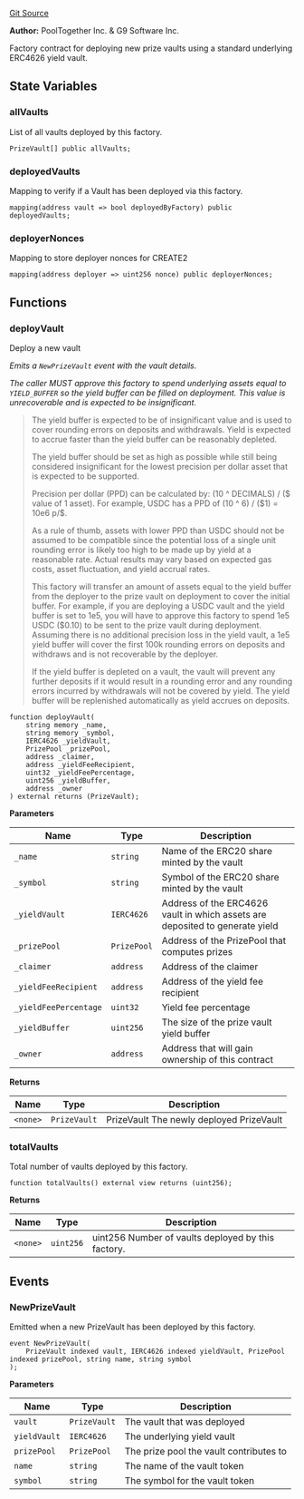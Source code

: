 [Git Source](https://github.com/GenerationSoftware/pt-v5-vault/blob/4b41f19cc447b4c3d94a3e438eff2adebc8f865b/src/PrizeVaultFactory.sol)

**Author:**
PoolTogether Inc. & G9 Software Inc.

Factory contract for deploying new prize vaults using a standard underlying ERC4626 yield vault.


## State Variables

### allVaults
List of all vaults deployed by this factory.


```solidity
PrizeVault[] public allVaults;
```


### deployedVaults
Mapping to verify if a Vault has been deployed via this factory.


```solidity
mapping(address vault => bool deployedByFactory) public deployedVaults;
```


### deployerNonces
Mapping to store deployer nonces for CREATE2


```solidity
mapping(address deployer => uint256 nonce) public deployerNonces;
```


## Functions
### deployVault

Deploy a new vault

*Emits a `NewPrizeVault` event with the vault details.*

*The caller MUST approve this factory to spend underlying assets equal to `YIELD_BUFFER` so the yield
buffer can be filled on deployment. This value is unrecoverable and is expected to be insignificant.*

> The yield buffer is expected to be of insignificant value and is used to cover rounding
> errors on deposits and withdrawals. Yield is expected to accrue faster than the yield buffer
> can be reasonably depleted.
> 
> The yield buffer should be set as high as possible while still being considered
> insignificant for the lowest precision per dollar asset that is expected to be supported.
> 
> Precision per dollar (PPD) can be calculated by: (10 ^ DECIMALS) / (&#36; value of 1 asset).
> For example, USDC has a PPD of (10 ^ 6) / (&#36;1) = 10e6 p/&#36;.
> 
> As a rule of thumb, assets with lower PPD than USDC should not be assumed to be compatible since
> the potential loss of a single unit rounding error is likely too high to be made up by yield at 
> a reasonable rate. Actual results may vary based on expected gas costs, asset fluctuation, and
> yield accrual rates.
> 
> This factory will transfer an amount of assets equal to the yield buffer from the deployer to the
> prize vault on deployment to cover the initial buffer. For example, if you are deploying a USDC
> vault and the yield buffer is set to 1e5, you will have to approve this factory to spend 1e5
> USDC ($0.10) to be sent to the prize vault during deployment. Assuming there is no additional 
> precision loss in the yield vault, a 1e5 yield buffer will cover the first 100k rounding errors on
> deposits and withdraws and is not recoverable by the deployer.
> 
> If the yield buffer is depleted on a vault, the vault will prevent any further 
> deposits if it would result in a rounding error and any rounding errors incurred by withdrawals
> will not be covered by yield. The yield buffer will be replenished automatically as yield accrues
> on deposits.

```solidity
function deployVault(
    string memory _name,
    string memory _symbol,
    IERC4626 _yieldVault,
    PrizePool _prizePool,
    address _claimer,
    address _yieldFeeRecipient,
    uint32 _yieldFeePercentage,
    uint256 _yieldBuffer,
    address _owner
) external returns (PrizeVault);
```
**Parameters**

|Name|Type|Description|
|----|----|-----------|
|`_name`|`string`|Name of the ERC20 share minted by the vault|
|`_symbol`|`string`|Symbol of the ERC20 share minted by the vault|
|`_yieldVault`|`IERC4626`|Address of the ERC4626 vault in which assets are deposited to generate yield|
|`_prizePool`|`PrizePool`|Address of the PrizePool that computes prizes|
|`_claimer`|`address`|Address of the claimer|
|`_yieldFeeRecipient`|`address`|Address of the yield fee recipient|
|`_yieldFeePercentage`|`uint32`|Yield fee percentage|
|`_yieldBuffer`|`uint256`|The size of the prize vault yield buffer|
|`_owner`|`address`|Address that will gain ownership of this contract|

**Returns**

|Name|Type|Description|
|----|----|-----------|
|`<none>`|`PrizeVault`|PrizeVault The newly deployed PrizeVault|


### totalVaults

Total number of vaults deployed by this factory.


```solidity
function totalVaults() external view returns (uint256);
```
**Returns**

|Name|Type|Description|
|----|----|-----------|
|`<none>`|`uint256`|uint256 Number of vaults deployed by this factory.|


## Events
### NewPrizeVault
Emitted when a new PrizeVault has been deployed by this factory.


```solidity
event NewPrizeVault(
    PrizeVault indexed vault, IERC4626 indexed yieldVault, PrizePool indexed prizePool, string name, string symbol
);
```

**Parameters**

|Name|Type|Description|
|----|----|-----------|
|`vault`|`PrizeVault`|The vault that was deployed|
|`yieldVault`|`IERC4626`|The underlying yield vault|
|`prizePool`|`PrizePool`|The prize pool the vault contributes to|
|`name`|`string`|The name of the vault token|
|`symbol`|`string`|The symbol for the vault token|

